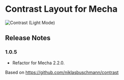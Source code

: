 Contrast Layout for Mecha
=========================

![Contrast (Light Mode)](https://user-images.githubusercontent.com/1669261/72039093-5b0a1900-32d6-11ea-895f-9cccd597e713.png)

Release Notes
-------------

### 1.0.5

 - Refactor for Mecha 2.2.0.

Based on <https://github.com/niklasbuschmann/contrast>
